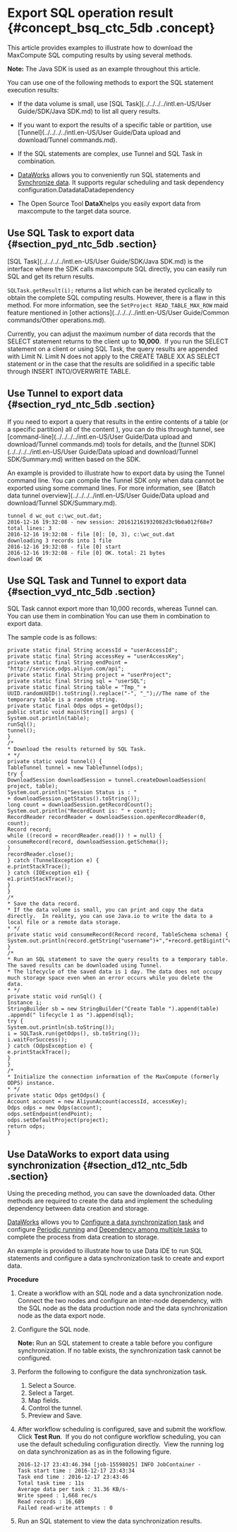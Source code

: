 # Export SQL operation result {#concept_bsq_ctc_5db .concept}

This article provides examples to illustrate how to download the MaxCompute SQL computing results by using several methods.

**Note:** The Java SDK is used as an example throughout this article.

You can use one of the following methods to export the SQL statement execution results:

-   If the data volume is small, use [SQL Task](../../../../intl.en-US/User Guide/SDK/Java SDK.md) to list all query results.

-   If you want to export the results of a specific table or partition, use  [Tunnel](../../../../intl.en-US/User Guide/Data upload and download/Tunnel commands.md).

-   If the SQL statements are complex, use Tunnel and SQL Task in combination.

-   [DataWorks](https://data.aliyun.com/product/ide?) allows you to conveniently run SQL statements and [Synchronize data](https://www.alibabacloud.com/help/doc-detail/47677.htm). It supports regular scheduling and task dependency configuration.DatadataDatadependency

-   The Open Source Tool **DataX**helps you easily export data from maxcompute to the target data source.


## Use SQL Task to export data {#section_pyd_ntc_5db .section}

[SQL Task](../../../../intl.en-US/User Guide/SDK/Java SDK.md) is the interface where the SDK calls maxcompute SQL directly, you can easily run SQL and get its return results.

`SQLTask.getResult(i);` returns a list which can be iterated cyclically to obtain the complete SQL computing results. However, there is a flaw in this method. For more information, see the `SetProject READ_TABLE_MAX_ROW` maid feature mentioned in [other actions](../../../../intl.en-US/User Guide/Common commands/Other operations.md).

Currently, you can adjust the maximum number of data records that the SELECT statement returns to the client up to **10,000**.  If you run the SELECT statement on a client or using SQL Task, the query results are appended with Limit N. Limit N does not apply to the CREATE TABLE XX AS SELECT statement or in the case that the results are solidified in a specific table through INSERT INTO/OVERWRITE TABLE.

## Use Tunnel to export data {#section_ryd_ntc_5db .section}

If you need to export a query that results in the entire contents of a table \(or a specific partition\) all of the content \), you can do this through tunnel, see  [command-line](../../../../intl.en-US/User Guide/Data upload and download/Tunnel commands.md) tools for details, and the [tunnel SDK](../../../../intl.en-US/User Guide/Data upload and download/Tunnel SDK/Summary.md) written based on the SDK.

An example is provided to illustrate how to export data by using the Tunnel command line. You can compile the Tunnel SDK only when data cannot be exported using some command lines. For more information, see  [Batch data tunnel overview](../../../../intl.en-US/User Guide/Data upload and download/Tunnel SDK/Summary.md).

```
tunnel d wc_out c:\wc_out.dat;
2016-12-16 19:32:08 - new session: 201612161932082d3c9b0a012f68e7 total lines: 3
2016-12-16 19:32:08 - file [0]: [0, 3), c:\wc_out.dat
downloading 3 records into 1 file
2016-12-16 19:32:08 - file [0] start
2016-12-16 19:32:08 - file [0] OK. total: 21 bytes
download OK
```

## Use SQL Task and Tunnel to export data {#section_vyd_ntc_5db .section}

SQL Task cannot export more than 10,000 records, whereas Tunnel can. You can use them in combination You can use them in combination to export data.

The sample code is as follows:

```
private static final String accessId = "userAccessId";
private static final String accessKey = "userAccessKey";
private static final String endPoint = "http://service.odps.aliyun.com/api";
private static final String project = "userProject";
private static final String sql = "userSQL";
private static final String table = "Tmp_" + UUID.randomUUID().toString().replace("-", "_");//The name of the temporary table is a random string.
private static final Odps odps = getOdps();
public static void main(String[] args) {
System.out.println(table);
runSql();
tunnel();
}
/*
* Download the results returned by SQL Task.
* */
private static void tunnel() {
TableTunnel tunnel = new TableTunnel(odps);
try {
DownloadSession downloadSession = tunnel.createDownloadSession(
project, table);
System.out.println("Session Status is : "
+ downloadSession.getStatus().toString());
long count = downloadSession.getRecordCount();
System.out.println("RecordCount is: " + count);
RecordReader recordReader = downloadSession.openRecordReader(0,
count);
Record record;
while ((record = recordReader.read()) ! = null) {
consumeRecord(record, downloadSession.getSchema());
}
recordReader.close();
} catch (TunnelException e) {
e.printStackTrace();
} catch (IOException e1) {
e1.printStackTrace();
}
}
/*
* Save the data record.
* If the data volume is small, you can print and copy the data directly.  In reality, you can use Java.io to write the data to a local file or a remote data storage.
* */
private static void consumeRecord(Record record, TableSchema schema) {
System.out.println(record.getString("username")+","+record.getBigint("cnt"));
}
/*
* Run an SQL statement to save the query results to a temporary table. The saved results can be downloaded using Tunnel.
* The lifecycle of the saved data is 1 day. The data does not occupy much storage space even when an error occurs while you delete the data.
* */
private static void runSql() {
Instance i;
StringBuilder sb = new StringBuilder("Create Table ").append(table)
.append(" lifecycle 1 as ").append(sql);
try {
System.out.println(sb.toString());
i = SQLTask.run(getOdps(), sb.toString());
i.waitForSuccess();
} catch (OdpsException e) {
e.printStackTrace();
}
}
/*
* Initialize the connection information of the MaxCompute (formerly ODPS) instance.
* */
private static Odps getOdps() {
Account account = new AliyunAccount(accessId, accessKey);
Odps odps = new Odps(account);
odps.setEndpoint(endPoint);
odps.setDefaultProject(project);
return odps;
}
```

## Use DataWorks to export data using synchronization {#section_d12_ntc_5db .section}

Using the preceding method, you can save the downloaded data. Other methods are required to create the data and implement the scheduling dependency between data creation and storage.

[DataWorks](https://data.aliyun.com/product/ide?) allows you to [Configure a data synchronization task](https://www.alibabacloud.com/help/doc-detail/30269.htm) and configure [Periodic running](https://www.alibabacloud.com/help/doc-detail/50130.htm) and [Dependency among multiple tasks](https://www.alibabacloud.com/help/doc-detail/50130.htm) to complete the process from data creation to storage.

An example is provided to illustrate how to use Data IDE to run SQL statements and configure a data synchronization task to create and export data.

**Procedure**

1.  Create a workflow with an SQL node and a data synchronization node. Connect the two nodes and configure an inter-node dependency, with the SQL node as the data production node and the data synchronization node as the data export node.
2.  Configure the SQL node.

    **Note:** Run an SQL statement to create a table before you configure synchronization. If no table exists, the synchronization task cannot be configured.

3.  Perform the following to configure the data synchronization task.
    1.  Select a Source.
    2.  Select a Target.
    3.  Map fields.
    4.  Control the tunnel.
    5.  Preview and Save.
4.  After workflow scheduling is configured, save and submit the workflow. Click **Test Run**.  If you do not configure workflow scheduling, you can use the default scheduling configuration directly.  View the running log on data synchronization as as in the following figure.

    ```
    2016-12-17 23:43:46.394 [job-15598025] INFO JobContainer - 
    Task start time : 2016-12-17 23:43:34
    Task end time : 2016-12-17 23:43:46
    Total task time : 11s
    Average data per task : 31.36 KB/s-
    Write speed : 1,668 rec/s
    Read records : 16,689
    Failed read-write attempts : 0
    ```

5.  Run an SQL statement to view the data synchronization results.



